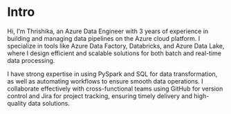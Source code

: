 
# Intro 

Hi, I’m Thrishika, an Azure Data Engineer with 3 years of experience in building and managing data pipelines on the Azure cloud platform. I specialize in tools like Azure Data Factory, Databricks, and Azure Data Lake, where I design efficient and scalable solutions for both batch and real-time data processing.

I have strong expertise in using PySpark and SQL for data transformation, as well as automating workflows to ensure smooth data operations. I collaborate effectively with cross-functional teams using GitHub for version control and Jira for project tracking, ensuring timely delivery and high-quality data solutions.
